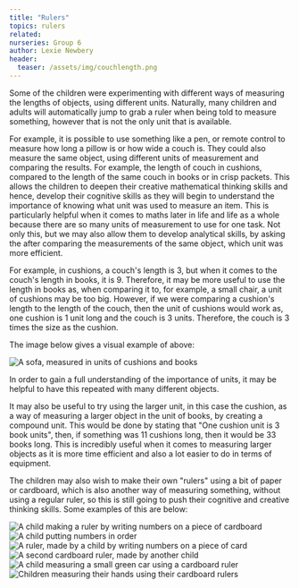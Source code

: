 ```yaml
---
title: "Rulers"
topics: rulers              
related: 
nurseries: Group 6
author: Lexie Newbery
header:
  teaser: /assets/img/couchlength.png
---
```


Some of the children were experimenting with different ways of measuring the lengths of objects, using different units. Naturally, many children and adults will automatically jump to grab a ruler when being told to measure something, however that is not the only unit that is available. 

For example, it is possible to use something like a pen, or remote control to measure how long a pillow is or how wide a couch is. They could also measure the same object, using different units of measurement and comparing the results. For example, the length of couch in cushions, compared to the length of the same couch in books or in crisp packets. This allows the children to deepen their creative mathematical thinking skills and hence, develop their cognitive skills as they will begin to understand the importance of knowing what unit was used to measure an item. This is particularly helpful when it comes to maths later in life and life as a whole because there are so many units of measurement to use for one task. Not only this, but we may also allow them to develop analytical skills, by asking the after comparing the measurements of the same object, which unit was more efficient. 

For example, in cushions, a couch's length is 3, but when it comes to the couch's length in books, it is 9. Therefore, it may be more useful to use the length in books as, when comparing it to, for example, a  small chair, a unit of cushions may be too big. However, if we were comparing a cushion's length to the length of the couch, then the unit of cushions would work as, one cushion is 1 unit long and the couch is 3 units. Therefore, the couch is 3 times the size as the cushion.  

The image below gives a visual example of above: 

![A sofa, measured in units of cushions and books]({{site.baseurl}}/assets/img/couchlength.png "How long is a sofa?")

In order to gain a full understanding of the importance of units, it may be helpful to have this repeated with many different objects. 

It may also be useful to try using the larger unit, in this case the cushion, as a way of measuring a larger object in the unit of books, by creating a  compound unit. This would be done by stating that "One cushion unit is 3 book units", then, if something was 11 cushions long, then it would be 33 books long. This is incredibly useful when it comes to measuring larger objects as it is more time efficient and also a lot easier to do in terms of equipment. 

The children may also wish to make their own "rulers" using a bit of paper or cardboard, which is also another way of measuring something, without using a regular ruler, so this is still going to push their cognitive and creative thinking skills. Some examples of this are below: 

![A child making a ruler by writing numbers on a piece of cardboard]({{site.baseurl}}/assets/img/makingruler.png "Making a ruler")
![A child putting  numbers in order]({{site.baseurl}}/assets/img/orderedwood.png "Ordering numbers")
![A ruler, made by a child by writing numbers on a piece of card]({{site.baseurl}}/assets/img/ruler.png "Cardboard ruler")
![A second cardboard ruler, made by another child]({{site.baseurl}}/assets/img/ruler2.png "Second cardboard ruler")
![A child measuring a small green car using a cardboard ruler]({{site.baseurl}}/assets/img/measuringcar.png "How long is a car?")
![Children measuring their hands using their cardboard rulers]({{site.baseurl}}/assets/img/measuringhand.png "How long is my hand?")

